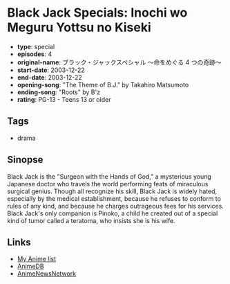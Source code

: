 # Black Jack Specials: Inochi wo Meguru Yottsu no Kiseki

-   **type**: special
-   **episodes**: 4
-   **original-name**: ブラック・ジャックスペシャル ～命をめぐる 4 つの奇跡～
-   **start-date**: 2003-12-22
-   **end-date**: 2003-12-22
-   **opening-song**: "The Theme of B.J." by Takahiro Matsumoto
-   **ending-song**: "Roots" by B'z
-   **rating**: PG-13 - Teens 13 or older

## Tags

-   drama

## Sinopse

Black Jack is the "Surgeon with the Hands of God," a mysterious young Japanese doctor who travels the world performing feats of miraculous surgical genius. Though all recognize his skill, Black Jack is widely hated, especially by the medical establishment, because he refuses to conform to rules of any kind, and because he charges outrageous fees for his services. Black Jack's only companion is Pinoko, a child he created out of a special kind of tumor called a teratoma, who insists she is his wife.

## Links

-   [My Anime list](https://myanimelist.net/anime/1373/Black_Jack_Specials__Inochi_wo_Meguru_Yottsu_no_Kiseki)
-   [AnimeDB](http://anidb.info/perl-bin/animedb.pl?show=anime&aid=2672)
-   [AnimeNewsNetwork](http://www.animenewsnetwork.com/encyclopedia/anime.php?id=6060)
